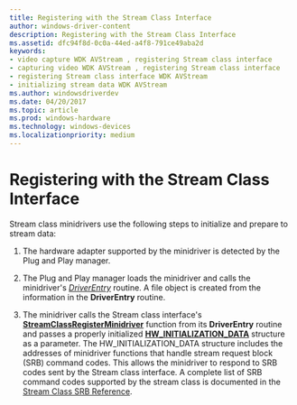 ```yaml
---
title: Registering with the Stream Class Interface
author: windows-driver-content
description: Registering with the Stream Class Interface
ms.assetid: dfc94f8d-0c0a-44ed-a4f8-791ce49aba2d
keywords:
- video capture WDK AVStream , registering Stream class interface
- capturing video WDK AVStream , registering Stream class interface
- registering Stream class interface WDK AVStream
- initializing stream data WDK AVStream
ms.author: windowsdriverdev
ms.date: 04/20/2017
ms.topic: article
ms.prod: windows-hardware
ms.technology: windows-devices
ms.localizationpriority: medium
---
```


# Registering with the Stream Class Interface


Stream class minidrivers use the following steps to initialize and prepare to stream data:

1.  The hardware adapter supported by the minidriver is detected by the Plug and Play manager.

2.  The Plug and Play manager loads the minidriver and calls the minidriver's [*DriverEntry*](https://msdn.microsoft.com/library/windows/hardware/ff544113) routine. A file object is created from the information in the **DriverEntry** routine.

3.  The minidriver calls the Stream class interface's [**StreamClassRegisterMinidriver**](https://msdn.microsoft.com/library/windows/hardware/ff568263) function from its **DriverEntry** routine and passes a properly initialized [**HW\_INITIALIZATION\_DATA**](https://msdn.microsoft.com/library/windows/hardware/ff559682) structure as a parameter. The HW\_INITIALIZATION\_DATA structure includes the addresses of minidriver functions that handle stream request block (SRB) command codes. This allows the minidriver to respond to SRB codes sent by the Stream class interface. A complete list of SRB command codes supported by the stream class is documented in the [Stream Class SRB Reference](https://msdn.microsoft.com/library/windows/hardware/ff568295).

 

 




